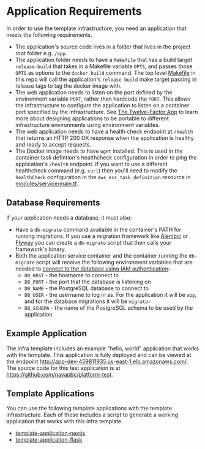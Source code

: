 # Application Requirements

In order to use the template infrastructure, you need an application that meets the following requirements.

* The application's source code lives in a folder that lives in the project root folder e.g. `/app`.
* The application folder needs to have a `Makefile` that has a build target `release-build` that takes in a Makefile variable `OPTS`, and passes those `OPTS` as options to the `docker build` command. The top level [Makefile](/Makefile) in this repo will call the application's `release-build` make target passing in release tags to tag the docker image with.
* The web application needs to listen on the port defined by the environment variable `PORT`, rather than hardcode the `PORT`. This allows the infrastructure to configure the application to listen on a container port specified by the infrastructure. See [The Twelve-Factor App](https://12factor.net/) to learn more about designing applications to be portable to different infrastructure environments using environment variables.
* The web application needs to have a health check endpoint at `/health` that returns an HTTP 200 OK response when the application is healthy and ready to accept requests.
* The Docker image needs to have `wget` installed. This is used in the container task defintion's healthcheck configuration in order to ping the application's `/health` endpoint. If you want to use a different healthcheck command (e.g. `curl`) then you'll need to modify the `healthCheck` configuration in the `aws_ecs_task_definition` resource in [modules/service/main.tf](/infra/modules/service/main.tf).

## Database Requirements

If your application needs a database, it must also:

* Have a `db-migrate` command available in the container's PATH for running migrations. If you use a migration framework like [Alembic](https://alembic.sqlalchemy.org/) or [Flyway](https://flywaydb.org/) you can create a `db-migrate` script that then calls your framework's binary.
* Both the application service container and the container running the `db-migrate` script will receive the following environment variables that are needed to [connect to the database using IAM authentication](https://docs.aws.amazon.com/AmazonRDS/latest/UserGuide/UsingWithRDS.IAMDBAuth.Connecting.html):
  * `DB_HOST` - the hostname to connect to
  * `DB_PORT` - the port that the database is listening on
  * `DB_NAME` - the PostgreSQL database to connect to
  * `DB_USER` - the username to log in as. For the application it will be `app`, and for the database migrations it will be `migrator`
  * `DB_SCHEMA` - the name of the PostgreSQL schema to be used by the application

## Example Application

The infra template includes an example "hello, world" application that works with the template. This application is fully deployed and can be viewed at the endpoint <http://app-dev-459811935.us-east-1.elb.amazonaws.com/>. The source code for this test application is at <https://github.com/navapbc/platform-test>.

## Template Applications

You can use the following template applications with the template infrastructure. Each of these includes a script to generate a working application that works with this infra template.

* [template-application-nextjs](https://github.com/navapbc/template-application-nextjs)
* [template-application-flask](https://github.com/navapbc/template-application-flask)
